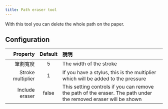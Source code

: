 ```yaml
---
title: Path eraser tool
---
```


With this tool you can delete the whole path on the paper.

## Configuration

|          Property | Default | 說明                                                                                                                              |
| ----------------: | :-----: | :------------------------------------------------------------------------------------------------------------------------------ |
|              筆劃寬度 |    5    | The width of the stroke                                                                                                         |
| Stroke multiplier |    1    | If you have a stylus, this is the multiplier which will be added to the pressure                                                |
|    Include eraser |  false  | This setting controls if you can remove the path of the eraser. The path under the removed eraser will be shown |
